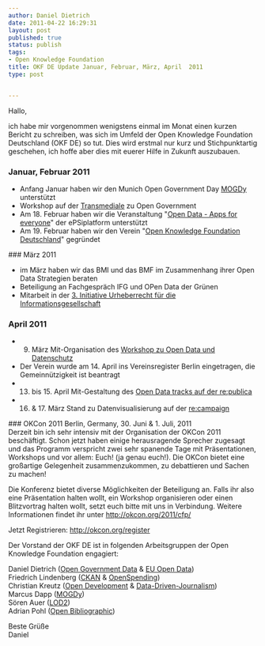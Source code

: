 ```yaml
---
author: Daniel Dietrich
date: 2011-04-22 16:29:31
layout: post
published: true
status: publish
tags:
- Open Knowledge Foundation
title: OKF DE Update Januar, Februar, März, April  2011
type: post


---
```


Hallo,

ich habe mir vorgenommen wenigstens einmal im Monat einen kurzen Bericht zu schreiben, was sich im Umfeld der Open Knowledge Foundation Deutschland (OKF DE) so tut. Dies wird erstmal nur kurz und Stichpunktartig geschehen, ich hoffe aber dies mit euerer Hilfe in Zukunft auszubauen.

### Januar, Februar 2011  
* Anfang Januar haben wir den Munich Open Government Day [MOGDy](http://www.muenchen.de/mogdy) unterstützt  
* Workshop auf der [Transmediale](http://www.transmediale.de/content/open-zone-model-responsive-city) zu Open Government  
* Am 18. Februar haben wir die Veranstaltung "[Open Data - Apps for everyone](http://www.epsiplus.net/news/events/opendata_apps_for_everyone)" der ePSiplatform unterstützt  
* Am 19. Februar haben wir den Verein "[Open Knowledge Foundation Deutschland](/blog/2011/02/27/okfn-de-als-gemeinnuetzige-organisation-gegruendet/)" gegründet

### März 2011  
* im März haben wir das BMI und das BMF im Zusammenhang ihrer Open Data Strategien beraten  
* Beteiligung an Fachgespräch IFG und OPen Data der Grünen  
* Mitarbeit in der [3\. Initiative Urheberrecht für die Informationsgesellschaft](http://collaboratory.de/initiative-03)

### April 2011  
* 9. März Mit-Organisation des [Workshop zu Open Data und Datenschutz](http://de.okfnpad.org/ogd-privacy-research)  
* Der Verein wurde am 14. April ins Vereinsregister Berlin eingetragen, die Gemeinnützigkeit ist beantragt  
* 13. bis 15. April Mit-Gestaltung des [Open Data tracks auf der re:publica](http://re-publica.de/11/schedule/#day13)  
* 16. & 17\. März Stand zu Datenvisualisierung auf der [re:campaign](http://recampaign.de/)

### OKCon 2011 Berlin, Germany, 30. Juni & 1\. Juli, 2011  
Derzeit bin ich sehr intensiv mit der Organisation der OKCon 2011 beschäftigt. Schon jetzt haben einige herausragende Sprecher zugesagt und das Programm verspricht zwei sehr spanende Tage mit Präsentationen, Workshops und vor allem: Euch! (ja genau euch!). Die OKCon bietet eine großartige Gelegenheit zusammenzukommen, zu debattieren und Sachen zu machen!

Die Konferenz bietet diverse Möglichkeiten der Beteiligung an. Falls ihr also eine Präsentation halten wollt, ein Workshop organisieren oder einen Blitzvortrag halten wollt, setzt euch bitte mit uns in Verbindung. Weitere Informationen findet ihr unter <http://okcon.org/2011/cfp/>

Jetzt Registrieren: <http://okcon.org/register>

Der Vorstand der OKF DE ist in folgenden Arbeitsgruppen der Open Knowledge Foundation engagiert:

Daniel Dietrich ([Open Government Data](http://wiki.okfn.org/wg/government) & [EU Open Data](http://wiki.okfn.org/wg/euopendata))  
Friedrich Lindenberg ([CKAN](http://lists.okfn.org/mailman/listinfo/ckan-discuss) & [OpenSpending](http://openspending.org/))  
Christian Kreutz ([Open Development](http://wiki.okfn.org/wg/development) & [Data-Driven-Journalism](http://lists.okfn.org/mailman/listinfo/data-driven-journalism))  
Marcus Dapp ([MOGDy](http://lists.okfn.org/mailman/listinfo/mogdy))  
Sören Auer ([LOD2](http://lists.okfn.org/mailman/listinfo/lod2))  
Adrian Pohl ([Open Bibliographic](http://lists.okfn.org/mailman/listinfo/open-bibliography))

Beste Grüße  
Daniel